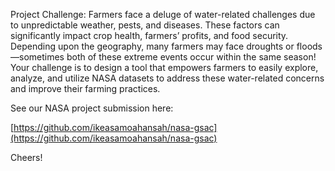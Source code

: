 Project Challenge:
Farmers face a deluge of water-related challenges due to unpredictable weather, pests, and diseases. These factors can significantly impact crop health, farmers’ profits, and food security. Depending upon the geography, many farmers may face droughts or floods—sometimes both of these extreme events occur within the same season! Your challenge is to design a tool that empowers farmers to easily explore, analyze, and utilize NASA datasets to address these water-related concerns and improve their farming practices.

See our NASA project submission here:

[https://github.com/ikeasamoahansah/nasa-gsac](https://github.com/ikeasamoahansah/nasa-gsac)

Cheers!
